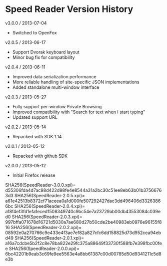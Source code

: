 Speed Reader Version History
============================

v3.0.0 / 2013-07-04  
- Switched to OpenFox

v2.0.5 / 2013-06-17  
- Support Dvorak keyboard layout
- Minor bug fix for compatibility  

v2.0.4 / 2013-06-11  
- Improved data serialization performance
- More reliable handling of site-specific JSON implementations
- Added standalone multi-window interface

v2.0.3 / 2013-05-27  
- Fully support per-window Private Browsing
- Improved compatibility with "Search for text when I start typing"
- Updated support URL

v2.0.2 / 2013-05-14  
- Repacked with SDK 1.14  

v2.0.1 / 2013-05-12  
- Repacked with github SDK  

v2.0.0 / 2013-05-12  
- Initial Firefox release  


SHA256(SpeedReader-3.0.0.xpi)= d55306fda4d7ac98d422d98fe4e8544a31a2bc30c51ee8eb63b01b37566763d3
SHA256(SpeedReader-2.0.5.xpi)= a61e42513b8372cf71aceea0a1d000fe507292427dac3dd496406d33263866bc
SHA256(SpeedReader-2.0.4.xpi)= a18f4ef3fd1efa1eced1508349740c9bc54e7a23729ab00db43553084c039ed0
SHA256(SpeedReader-2.0.3.xpi)= 997bffa071678d16721d5030a7ae680d27b50cde2be40983eb0976e96155f816
SHA256(SpeedReader-2.0.2.xpi)= 08592e0a270766c9e433e4f3ae7ef82a827cfc6dd158825d73d952cea94ebd49
SHA256(SpeedReader-2.0.1.xpi)= a16a7cdcbe5b2f2c8e78ba822e29fc375a88649f33730f588fb7e398fbc00fee
SHA256(SpeedReader-2.0.0.xpi)= 6bc42201b9eab3c69fe9ee5563e4a8bb61387c00d00785d50d9341211c5d8e3b

